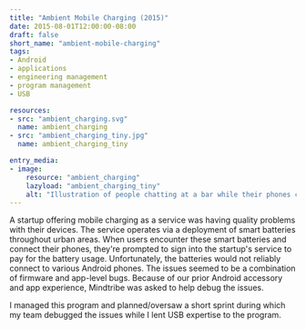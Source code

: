 ```yaml
---
title: "Ambient Mobile Charging (2015)"
date: 2015-08-01T12:00:00-08:00
draft: false
short_name: "ambient-mobile-charging"
tags: 
- Android
- applications
- engineering management
- program management
- USB

resources:
- src: "ambient_charging.svg"
  name: ambient_charging
- src: "ambient_charging_tiny.jpg"
  name: ambient_charging_tiny

entry_media:
- image:
    resource: "ambient_charging"
    lazyload: "ambient_charging_tiny"
    alt: "Illustration of people chatting at a bar while their phones charge on bar stools nearby"
---
```

A startup offering mobile charging as a service was having quality problems with their devices. The
service operates via a deployment of smart batteries throughout urban areas. When users encounter
these smart batteries and connect their phones, they're prompted to sign into the startup's service
to pay for the battery usage. Unfortunately, the batteries would not reliably connect to various
Android phones. The issues seemed to be a combination of firmware and app-level bugs. Because of our
prior Android accessory and app experience, Mindtribe was asked to help debug the issues.

I managed this program and planned/oversaw a short sprint during which my team debugged the issues
while I lent USB expertise to the program.
